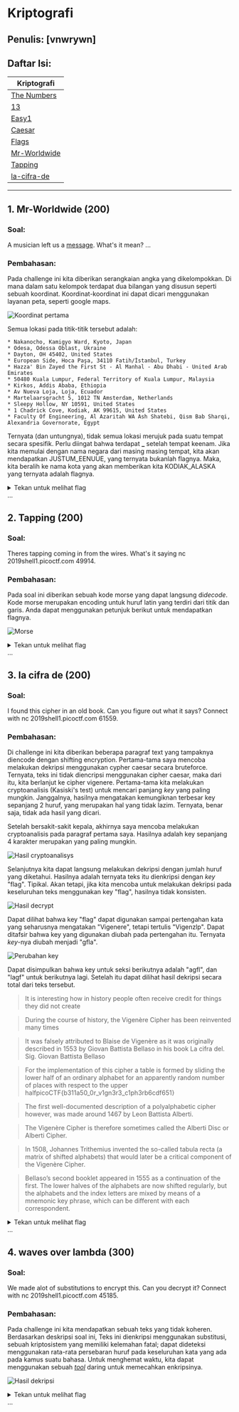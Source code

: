 # Kriptografi

## Penulis: [vnwrywn]
## Daftar Isi:

| Kriptografi           |
| -------------         |
| [The Numbers]()|
| [13]()|
| [Easy1]()|
| [Caesar]()|
| [Flags]()|
| [Mr-Worldwide](#1-Mr-Worldwide-200)|
| [Tapping](#2-Tapping-200)|
| [la-cifra-de](#3-la-cifra-de-200)

---
## 1. Mr-Worldwide (200)

### Soal:
A musician left us a [message](https://2019shell1.picoctf.com/static/46e165b0a953075440f3a544fdb4cff1/message.txt). What's it mean?
...

### Pembahasan:
Pada challenge ini kita diberikan serangkaian angka yang dikelompokkan. Di mana dalam satu kelompok terdapat dua bilangan yang disusun seperti sebuah koordinat. Koordinat-koordinat ini dapat dicari menggunakan layanan peta, seperti google maps.

![Koordinat pertama](http://i.imgur.com/g714QQV.png)

Semua lokasi pada titik-titik tersebut adalah:
```
* Nakanocho, Kamigyo Ward, Kyoto, Japan
* Odesa, Odessa Oblast, Ukraine
* Dayton, OH 45402, United States
* European Side, Hoca Paşa, 34110 Fatih/İstanbul, Turkey
* Hazza' Bin Zayed the First St - Al Manhal - Abu Dhabi - United Arab Emirates
* 50480 Kuala Lumpur, Federal Territory of Kuala Lumpur, Malaysia
* Kirkos, Addis Ababa, Ethiopia
* Av Nueva Loja, Loja, Ecuador
* Martelaarsgracht 5, 1012 TN Amsterdam, Netherlands
* Sleepy Hollow, NY 10591, United States
* 1 Chadrick Cove, Kodiak, AK 99615, United States
* Faculty Of Engineering, Al Azaritah WA Ash Shatebi, Qism Bab Sharqi, Alexandria Governorate, Egypt
``` 

Ternyata (dan untungnya), tidak semua lokasi merujuk pada suatu tempat secara spesifik. Perlu diingat bahwa terdapat **_** setelah tempat keenam. Jika kita memulai dengan nama negara dari masing masing tempat, kita akan mendapatkan JUSTUM_EENUUE, yang ternyata bukanlah flagnya. Maka, kita beralih ke nama kota yang akan memberikan kita KODIAK_ALASKA yang ternyata adalah flagnya.

<details>
<summary>Tekan untuk melihat flag</summary>

  <code>picoCTF{KODIAK_ALASKA}</code>

</details>
...

## 2. Tapping (200)

### Soal:
Theres tapping coming in from the wires. What's it saying nc 2019shell1.picoctf.com 49914.
### Pembahasan:
Pada soal ini diberikan sebuah kode morse yang dapat langsung di*decode*. Kode morse merupakan encoding untuk huruf latin yang terdiri dari titik dan garis. Anda dapat menggunakan petunjuk berikut untuk mendapatkan flagnya.

![Morse](https://upload.wikimedia.org/wikipedia/commons/b/b5/International_Morse_Code.svg)

<details>
<summary>Tekan untuk melihat flag</summary>

  <code>PICOCTF{M0RS3C0D31SFUN903140448}</code>

</details>
...

## 3. la cifra de (200)

### Soal:
I found this cipher in an old book. Can you figure out what it says? Connect with nc 2019shell1.picoctf.com 61559.
### Pembahasan:
Di challenge ini kita diberikan beberapa paragraf text yang tampaknya diencode dengan shifting encryption. Pertama-tama saya mencoba melakukan dekripsi menggunakan cypher caesar secara bruteforce. Ternyata, teks ini tidak diencripsi menggunakan cipher caesar, maka dari itu, kita berlanjut ke cipher vigenere. Pertama-tama kita melakukan cryptoanalisis (Kasiski's test) untuk mencari panjang *key* yang paling mungkin. Janggalnya, hasilnya mengatakan kemungiknan terbesar key sepanjang 2 huruf, yang merupakan hal yang tidak lazim. Ternyata, benar saja, tidak ada hasil yang dicari.

Setelah bersakit-sakit kepala, akhirnya saya mencoba melakukan cryptoanalisis pada paragraf pertama saya. Hasilnya adalah key sepanjang 4 karakter merupakan yang paling mungkin.

![Hasil cryptoanalisys](http://i.imgur.com/aMUkRwj.png)

Selanjutnya kita dapat langsung melakukan dekripsi dengan jumlah huruf yang diketahui. Hasilnya adalah ternyata teks itu dienkripsi dengan *key* "flag". Tipikal. Akan tetapi, jika kita mencoba untuk melakukan dekripsi pada keseluruhan teks menggunakan key "flag", hasilnya tidak konsisten.

![Hasil decrypt](http://i.imgur.com/ROmTv8C.png)

Dapat dilihat bahwa key "flag" dapat digunakan sampai pertengahan kata yang seharusnya mengatakan "Vigenere", tetapi tertulis "Vigenzlp". Dapat ditafsir bahwa key yang digunakan diubah pada pertengahan itu. Ternyata *key*-nya diubah menjadi "gfla".

![Perubahan key](http://i.imgur.com/dNJYcur.png)

Dapat disimpulkan bahwa key untuk seksi berikutnya adalah "agfl", dan "lagf" untuk berikutnya lagi. Setelah itu dapat dilihat hasil dekripsi secara total dari teks tersebut.

>It is interesting how in history people often receive credit for things they did not create

>During the course of history, the Vigenère Cipher has been reinvented many times

>It was falsely attributed to Blaise de Vigenère as it was originally described in 1553 by Giovan Battista Bellaso in his book La cifra del. Sig. Giovan Battista Bellaso

>For the implementation of this cipher a table is formed by sliding the lower half of an ordinary alphabet for an apparently random number of places with respect to the upper halfpicoCTF{b311a50_0r_v1gn3r3_c1ph3rb6cdf651}

>The first well-documented description of a polyalphabetic cipher however, was made around 1467 by Leon Battista Alberti.

>The Vigenère Cipher is therefore sometimes called the Alberti Disc or Alberti Cipher.

>In 1508, Johannes Trithemius invented the so-called tabula recta (a matrix of shifted alphabets) that would later be a critical component of the Vigenère Cipher.

>Bellaso’s second booklet appeared in 1555 as a continuation of the first. The lower halves of the alphabets are now shifted regularly, but the alphabets and the index letters are mixed by means of a mnemonic key phrase, which can be different with each correspondent.

<details>
<summary>Tekan untuk melihat flag</summary>

  <code>picoCTF{b311a50_0r_v1gn3r3_c1ph3rb6cdf651}</code>

</details>
...

## 4. waves over lambda (300)

### Soal:
We made alot of substitutions to encrypt this. Can you decrypt it? Connect with nc 2019shell1.picoctf.com 45185.
### Pembahasan:
Pada challenge ini kita mendapatkan sebuah teks yang tidak koheren. Berdasarkan deskripsi soal ini, Teks ini dienkripsi menggunakan substitusi, sebuah kriptosistem yang memiliki kelemahan fatal; dapat dideteksi menggunakan rata-rata persebaran huruf pada keseluruhan kata yang ada pada kamus suatu bahasa. Untuk menghemat waktu, kita dapat menggunakan sebuah [*tool*](https://www.dcode.fr/monoalphabetic-substitution) daring untuk memecahkan enkripsinya.

![Hasil dekripsi](http://i.imgur.com/fiRl5oE.png)

<details>
<summary>Tekan untuk melihat flag</summary>

  <code>picoCTF{frequency_is_c_over_lambda_mupgpennod}</code>

</details>
...